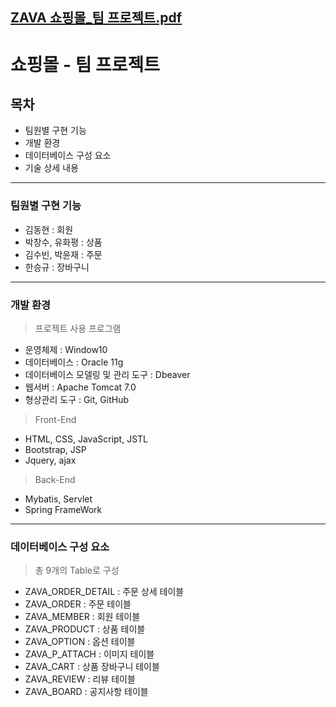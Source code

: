 [ZAVA 쇼핑몰_팀 프로젝트.pdf](https://github.com/hanseungkyu1/ZAVA/files/8260080/ZAVA._.pdf)
---
# 쇼핑몰 - 팀 프로젝트
## 목차
* 팀원별 구현 기능
* 개발 환경
* 데이터베이스 구성 요소
* 기술 상세 내용
---
### 팀원별 구현 기능
* 김동현 : 회원
* 박창수, 유화평 : 상품
* 김수빈, 박윤재 : 주문
* 한승규 : 장바구니
---
### 개발 환경
> 프로젝트 사용 프로그램
* 운영체제 : Window10
* 데이터베이스 : Oracle 11g
* 데이터베이스 모델링 및 관리 도구 : Dbeaver
* 웹서버 : Apache Tomcat 7.0
* 형상관리 도구 : Git, GitHub
> Front-End
* HTML, CSS, JavaScript, JSTL
* Bootstrap, JSP
* Jquery, ajax
> Back-End
* Mybatis, Servlet
* Spring FrameWork
---
### 데이터베이스 구성 요소
> 총 9개의 Table로 구성
* ZAVA_ORDER_DETAIL : 주문 상세 테이블
* ZAVA_ORDER : 주문 테이블
* ZAVA_MEMBER : 회원 테이블
* ZAVA_PRODUCT : 상품 테이블
* ZAVA_OPTION : 옵션 테이블
* ZAVA_P_ATTACH : 이미지 테이블
* ZAVA_CART : 상품 장바구니 테이블
* ZAVA_REVIEW : 리뷰 테이블
* ZAVA_BOARD : 공지사항 테이블

